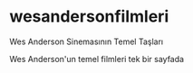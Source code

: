 # wesandersonfilmleri
Wes Anderson Sinemasının Temel Taşları

Wes Anderson'un temel filmleri tek bir sayfada
